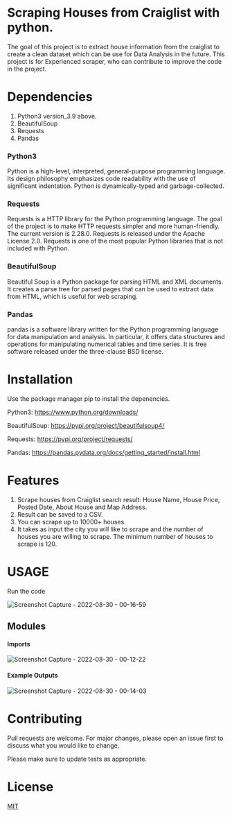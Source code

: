 # Scraping Houses from Craiglist with python.
The goal of this project is to extract house information from the craiglist to create a clean dataset which can be use for Data Analysis in the future. 
This project is for Experienced scraper, who can contribute to improve the code in the project.






# Dependencies

1. Python3 version_3.9 above.
2. BeautifulSoup
3. Requests
4. Pandas
### Python3
Python is a high-level, interpreted, general-purpose programming language. Its design philosophy emphasizes code readability with the use of significant indentation. Python is dynamically-typed and garbage-collected.
### Requests
Requests is a HTTP library for the Python programming language. The goal of the project is to make HTTP requests simpler and more human-friendly. The current version is 2.28.0. Requests is released under the Apache License 2.0. Requests is one of the most popular Python libraries that is not included with Python.
### BeautifulSoup
Beautiful Soup is a Python package for parsing HTML and XML documents. It creates a parse tree for parsed pages that can be used to extract data from HTML, which is useful for web scraping.
### Pandas
pandas is a software library written for the Python programming language for data manipulation and analysis. In particular, it offers data structures and operations for manipulating numerical tables and time series. It is free software released under the three-clause BSD license.


# Installation
Use the package manager pip to install the depenencies.

Python3: https://www.python.org/downloads/

BeautifulSoup: https://pypi.org/project/beautifulsoup4/

Requests: https://pypi.org/project/requests/

Pandas: https://pandas.pydata.org/docs/getting_started/install.html


# Features
1. Scrape houses from Craiglist search result: House Name, House Price, Posted Date, About House and Map Address.
2. Result can be saved to a CSV.
3. You can scrape up to 10000+ houses.
4. It takes as input the city you will like to scrape and the number of houses you are willing to scrape. The minimum number of houses to scrape is 120.
# USAGE
Run the code

![Screenshot Capture - 2022-08-30 - 00-16-59](https://user-images.githubusercontent.com/74500514/187315049-e37f0c18-95c7-40c4-a403-05c28dfe264e.png)


## Modules
#### Imports
![Screenshot Capture - 2022-08-30 - 00-12-22](https://user-images.githubusercontent.com/74500514/187314667-9ae574ec-04ff-488e-b4ff-2c4886cb03be.png)


#### Example Outputs
![Screenshot Capture - 2022-08-30 - 00-14-03](https://user-images.githubusercontent.com/74500514/187314733-f164bcc0-3610-424e-8d60-b893ad95459c.png)


# Contributing

Pull requests are welcome. For major changes, please open an issue first to discuss what you would like to change.

Please make sure to update tests as appropriate.


# License

[MIT](https://choosealicense.com/licenses/mit/)
